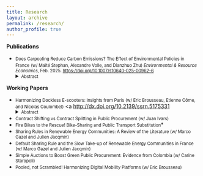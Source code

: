 ```yaml
---
title: Research
layout: archive
permalink: /research/
author_profile: true
---
```


**Publications**

* <span style="font-size: 0.8em;">Does Carpooling Reduce Carbon Emissions? The Effect of Environmental Policies in France</span>
  <span style="font-size: 0.8em;">(w/ Maïté Stephan, Alexandre Volle, and Dianzhuo Zhu) *Environmental & Resource Economics*, Feb. 2025. <a href="https://doi.org/10.1007/s10640-025-00962-6" title="DOI"> https://doi.org/10.1007/s10640-025-00962-6 </a>  </span>
  <!-- Adding a small inline style to reduce space before the abstract -->
  <div style="margin-top: -2.5px;"></div>
  <details>
  <summary><span style="font-size: 0.8em;">Abstract</span></summary>
   <span style="font-size: 0.7em;">Road transportation is among the most carbon-intensive sectors in the economy, underscoring the urgent need for strategies to meet climate objectives. Carpooling has emerged as a promising solution for carbon mitigation. However, by making car travel more attractive, carpooling may lead to ambiguous environmental outcomes. This study evaluates carpooling’s potential to mitigate carbon emissions and explores various strategies to enhance its environmental benefits. A key focus of this research is the vehicle occupancy rate, which we define as a robust metric for assessing carpooling’s carbon mitigation potential. This metric is reliable as it accounts for travelers’ preferences for alternative transport modes. We also analyze how policies that impact monetary trip costs influence carpooling adoption. Using a unique database from France’s leading carpooling platform, we show that increasing monetary trip costs through carbon pricing boosts both carpooling demand and supply, while improving occupancy rates. Furthermore, we find that novice users are particularly sensitive to fluctuations in monetary trip costs. In addition to this policy, we explore the effect of encouraging drivers to transition into passengers. Our results suggest that this strategy holds significant potential for further reducing carbon emissions. The insights from this study are crucial for policymakers seeking to design more effective strategies for reducing vehicle emissions and achieving climate targets.</span>
  </details>



**Working Papers**
* <span style="font-size: 0.8em;">Harmonizing Dockless E-scooters: Insights from Paris (w/ Eric Brousseau, Etienne Côme, and Nicolas Coulombel)</span> <a <span href="http://dx.doi.org/10.2139/ssrn.5175331" title="DOI"> http://dx.doi.org/10.2139/ssrn.5175331 </a>  </span>
    <!-- Adding a small inline style to reduce space before the abstract -->
  <div style="margin-top: -2.5px;"></div>
  <details>
  <summary><span style="font-size: 0.8em;">Abstract</span></summary>
   <span style="font-size: 0.7em;">Improper parking is one of the most significant barriers to the adoption and acceptance of dockless shared e-scooters worldwide. This paper investigates the effects of mandatory parking regulations that require e-scooters to be parked in designated bays in the form of painted corrals in Paris. To assess the impact of these regulations and their unintended effects, we develop a novel multicriteria evaluation method around three principles: efficiency, accessibility, and compliance. Using a unique large-scale database that geolocates every parked e-scooter in the city at three-hour intervals, we find that designated parking bays reduce cluttering and mis-parking. However, they also unintentionally reduce accessibility. Furthermore, we provide insights into the persistence of mis-parking and the congestion of parking bays, two key factors that contributed to the ban of shared e-scooters in the city.</span>
  </details>
* <span style="font-size: 0.8em;">Contract Shifting vs Contract Splitting in Public Procurement (w/ Juan Ivars)</span>
* <span style="font-size: 0.8em;">Fire Bikes to the Rescue! Bike-Sharing and Public Transport Substitution</span>*
* <span style="font-size: 0.8em;">Sharing Rules in Renewable Energy Communities: A Review of the Literature (w/ Marco Gazel and Julien Jacqmin)</span>
* <span style="font-size: 0.8em;">Default Sharing Rule and the Slow Take-up of Renewable Energy Communities in France (w/ Marco Gazel and Julien Jacqmin)</span>
* <span style="font-size: 0.8em;">Simple Auctions to Boost Green Public Procurement: Evidence from Colombia (w/ Carine Staropoli)</span>
* <span style="font-size: 0.8em;">Pooled, not Scrambled! Harmonizing Digital Mobility Platforms (w/ Eric Brousseau)</span>
